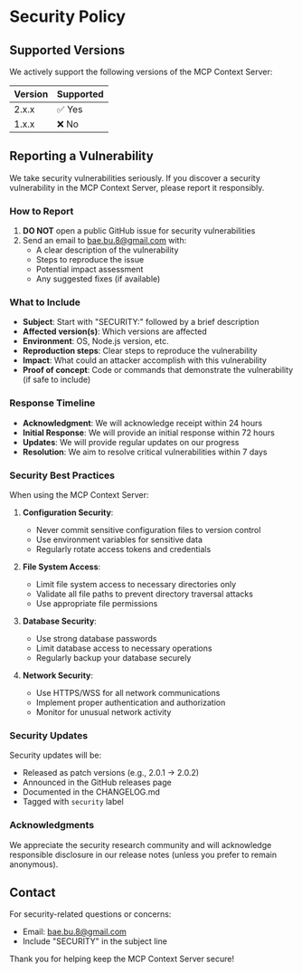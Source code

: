 # Security Policy

## Supported Versions

We actively support the following versions of the MCP Context Server:

| Version | Supported          |
| ------- | ------------------ |
| 2.x.x   | ✅ Yes             |
| 1.x.x   | ❌ No              |

## Reporting a Vulnerability

We take security vulnerabilities seriously. If you discover a security vulnerability in the MCP Context Server, please report it responsibly.

### How to Report

1. **DO NOT** open a public GitHub issue for security vulnerabilities
2. Send an email to [bae.bu.8@gmail.com](mailto:bae.bu.8@gmail.com) with:
   - A clear description of the vulnerability
   - Steps to reproduce the issue
   - Potential impact assessment
   - Any suggested fixes (if available)

### What to Include

- **Subject**: Start with "SECURITY:" followed by a brief description
- **Affected version(s)**: Which versions are affected
- **Environment**: OS, Node.js version, etc.
- **Reproduction steps**: Clear steps to reproduce the vulnerability
- **Impact**: What could an attacker accomplish with this vulnerability
- **Proof of concept**: Code or commands that demonstrate the vulnerability (if safe to include)

### Response Timeline

- **Acknowledgment**: We will acknowledge receipt within 24 hours
- **Initial Response**: We will provide an initial response within 72 hours
- **Updates**: We will provide regular updates on our progress
- **Resolution**: We aim to resolve critical vulnerabilities within 7 days

### Security Best Practices

When using the MCP Context Server:

1. **Configuration Security**:
   - Never commit sensitive configuration files to version control
   - Use environment variables for sensitive data
   - Regularly rotate access tokens and credentials

2. **File System Access**:
   - Limit file system access to necessary directories only
   - Validate all file paths to prevent directory traversal attacks
   - Use appropriate file permissions

3. **Database Security**:
   - Use strong database passwords
   - Limit database access to necessary operations
   - Regularly backup your database securely

4. **Network Security**:
   - Use HTTPS/WSS for all network communications
   - Implement proper authentication and authorization
   - Monitor for unusual network activity

### Security Updates

Security updates will be:

- Released as patch versions (e.g., 2.0.1 → 2.0.2)
- Announced in the GitHub releases page
- Documented in the CHANGELOG.md
- Tagged with `security` label

### Acknowledgments

We appreciate the security research community and will acknowledge responsible disclosure in our release notes (unless you prefer to remain anonymous).

## Contact

For security-related questions or concerns:

- Email: [bae.bu.8@gmail.com](mailto:bae.bu.8@gmail.com)
- Include "SECURITY" in the subject line

Thank you for helping keep the MCP Context Server secure!
